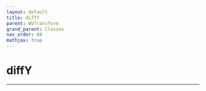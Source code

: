 ```yaml
---
layout: default
title: diffY
parent: WVTransform
grand_parent: Classes
nav_order: 88
mathjax: true
---
```


#  diffY




---

